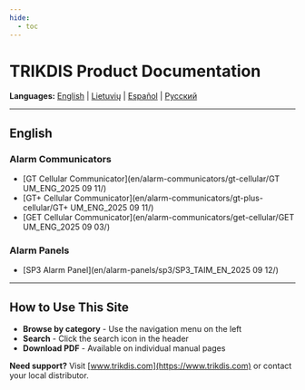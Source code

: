 ```yaml
---
hide:
  - toc
---
```


# TRIKDIS Product Documentation

**Languages:** [English](#english) | [Lietuvių](#lietuviu) | [Español](#espanol) | [Русский](#russian)

---

## English

### Alarm Communicators

- [GT Cellular Communicator](en/alarm-communicators/gt-cellular/GT UM_ENG_2025 09 11/)
- [GT+ Cellular Communicator](en/alarm-communicators/gt-plus-cellular/GT+ UM_ENG_2025 09 11/)
- [GET Cellular Communicator](en/alarm-communicators/get-cellular/GET UM_ENG_2025 09 03/)
### Alarm Panels

- [SP3 Alarm Panel](en/alarm-panels/sp3/SP3_TAIM_EN_2025 09 12/)

---

## How to Use This Site

- **Browse by category** - Use the navigation menu on the left
- **Search** - Click the search icon in the header
- **Download PDF** - Available on individual manual pages

**Need support?** Visit [www.trikdis.com](https://www.trikdis.com) or contact your local distributor.
